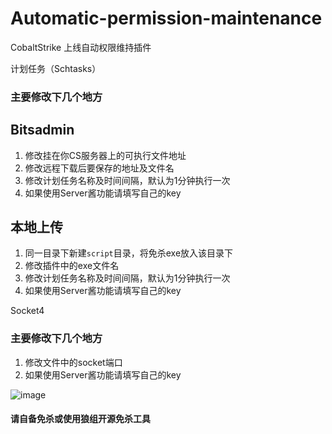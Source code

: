 # Automatic-permission-maintenance
CobaltStrike 上线自动权限维持插件

计划任务（Schtasks）

### 主要修改下几个地方

## Bitsadmin
1. 修改挂在你CS服务器上的可执行文件地址
2. 修改远程下载后要保存的地址及文件名
3. 修改计划任务名称及时间间隔，默认为1分钟执行一次
4. 如果使用Server酱功能请填写自己的key
## 本地上传
1. 同一目录下新建`script`目录，将免杀exe放入该目录下
2. 修改插件中的exe文件名
3. 修改计划任务名称及时间间隔，默认为1分钟执行一次
4. 如果使用Server酱功能请填写自己的key

Socket4

### 主要修改下几个地方

1. 修改文件中的socket端口
2. 如果使用Server酱功能请填写自己的key

![image](https://user-images.githubusercontent.com/48357278/124566143-5bf11c00-de75-11eb-902f-129ad4fc17e8.png)


#### 请自备免杀或使用狼组开源免杀工具

